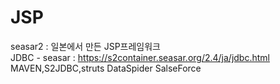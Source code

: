 # JSP
seasar2 : 일본에서 만든 JSP프레임워크
<br> JDBC - seasar : https://s2container.seasar.org/2.4/ja/jdbc.html
<br> MAVEN,S2JDBC,struts
DataSpider
SalseForce
